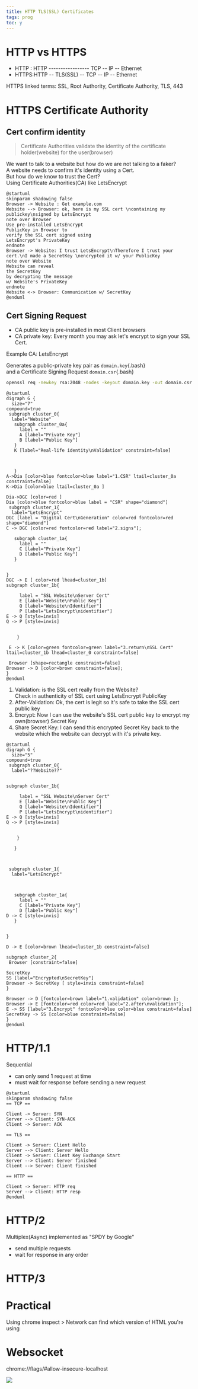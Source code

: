 ```yaml
---
title: HTTP TLS(SSL) Certificates 
tags: prog
toc: y
---
```



# HTTP vs HTTPS

* HTTP  : HTTP ----------------- TCP -- IP -- Ethernet  
* HTTPS:HTTP -- TLS(SSL) -- TCP -- IP -- Ethernet

HTTPS linked terms: SSL, Root Authority, Certificate Authority, TLS, 443

# HTTPS Certificate Authority

## Cert confirm identity

> Certificate Authorities validate the identity of the certificate holder(website) for the user(browser)

We want to talk to a website but how do we are not talking to a faker?  
A website needs to confirm it's identity using a Cert.   
But how do we know to trust the Cert?  
Using Certificate Authorities(CA) like LetsEncrypt

```plantuml
@startuml
skinparam shadowing false
Browser -> Website : Get example.com
Website --> Browser: ok, here is my SSL cert \ncontaining my publickey\nsigned by LetsEncrypt
note over Browser
Use pre-installed LetsEncrypt
PublicKey in Browser to
verify the SSL cert signed using
LetsEncrypt's PrivateKey
endnote
Browser -> Website: I trust LetsEncrypt\nTherefore I trust your cert.\nI made a SecretKey \nencrypted it w/ your PublicKey
note over Website
Website can reveal 
the SecretKey 
by decrypting the message 
w/ Website's PrivateKey 
endnote
Website <-> Browser: Communication w/ SecretKey
@enduml
```

## Cert Signing Request

  * CA public key is pre-installed in most Client browsers
  * CA private key: Every month you may ask let's encrypt to sign your SSL Cert.

  Example CA: LetsEncrypt


Generates a public-private key pair as `domain.key`{.bash}   
and a Certificate Signing Request `domain.csr`{.bash}

```bash
openssl req -newkey rsa:2048 -nodes -keyout domain.key -out domain.csr
```

```plantuml
@startuml
digraph G {
  size="7"
compound=true
 subgraph cluster_0{
  label="Website"
   subgraph cluster_0a{
     label = ""
     A [label="Private Key"]
     B [label="Public Key"]
   }
   K [label="Real-life identity\nValidation" constraint=false] 
   

   
   }
A->Dia [color=blue fontcolor=blue label="1.CSR" ltail=cluster_0a constraint=false]
K->Dia [color=blue ltail=cluster_0a ]

Dia->DGC [color=red ] 
Dia [color=blue fontcolor=blue label = "CSR" shape="diamond"]
 subgraph cluster_1{
  label="LetsEncrypt"
DGC [label = "Digital Cert\nGeneration" color=red fontcolor=red shape="diamond"]
C -> DGC [color=red fontcolor=red label="2.signs"];

   subgraph cluster_1a{
     label = ""
     C [label="Private Key"]
     D [label="Public Key"]
   }
   
 
}
DGC -> E [ color=red lhead=cluster_1b]
subgraph cluster_1b{
     
     label = "SSL Website\nServer Cert"
     E [label="Website\nPublic Key"]
     Q [label="Website\nIdentifier"]
     P [label="LetsEncrypt\nidentifier"]
E -> Q [style=invis]
Q -> P [style=invis]
     

    } 

 E -> K [color=green fontcolor=green label="3.return\nSSL Cert" ltail=cluster_1b lhead=cluster_0 constraint=false]

 Browser [shape=rectangle constraint=false]
Browser -> D [color=brown constraint=false];
}
@enduml
```

1. Validation: is the SSL cert really from the Website?  
 Check in authenticity of SSL cert using LetsEncrypt PublicKey
2. After-Validation: Ok, the cert is legit so it's safe to take the SSL cert public key
3. Encrypt: Now I can use the website's SSL cert public key to encrypt my own(browser) Secret Key
4. Share Secret Key: I can send this encrypted Secret Key back to the website which the website can decrypt with it's private key. 

```plantuml
@startuml
digraph G {
  size="5"
compound=true
 subgraph cluster_0{
  label="??Website??"

   
subgraph cluster_1b{
     
     label = "SSL Website\nServer Cert"
     E [label="Website\nPublic Key"]
     Q [label="Website\nIdentifier"]
     P [label="LetsEncrypt\nidentifier"]
E -> Q [style=invis]
Q -> P [style=invis]
     

    } 
   
   }



 subgraph cluster_1{
  label="LetsEncrypt"



   subgraph cluster_1a{
     label = ""
     C [label="Private Key"]
     D [label="Public Key"]
D -> C [style=invis]
   }
   
 
}

D -> E [color=brown lhead=cluster_1b constraint=false]

subgraph cluster_2{
 Browser [constraint=false]

SecretKey
SS [label="Encrypted\nSecretKey"]
Browser -> SecretKey [ style=invis constraint=false] 
}
 
Browser -> D [fontcolor=brown label="1.validation" color=brown ];
Browser -> E [fontcolor=red color=red label="2.after\nvalidation"];
E -> SS [label="3.Encrypt" fontcolor=blue color=blue constraint=false]
SecretKey -> SS [color=blue constraint=false]
}
@enduml
```



# HTTP/1.1 

Sequential

  * can only send 1 request at time
  * must wait for response before sending a new request


```plantuml
@startuml
skinparam shadowing false
== TCP ==

Client -> Server: SYN
Server --> Client: SYN-ACK
Client -> Server: ACK

== TLS ==

Client -> Server: Client Hello
Server --> Client: Server Hello
Client -> Server: Client Key Exchange Start
Server --> Client: Server finished
Client --> Server: Client finished

== HTTP ==

Client -> Server: HTTP req
Server --> Client: HTTP resp
@enduml
```

# HTTP/2

Multiplex(Async) implemented as "SPDY by Google" 

  * send multiple requests
  * wait for response in any order

# HTTP/3



# Practical

Using chrome inspect > Network can find which version of HTML you're using


# Websocket

chrome://flags/#allow-insecure-localhost

![](https://www.cryptocompare.com/media/1284/digital_signature.png)